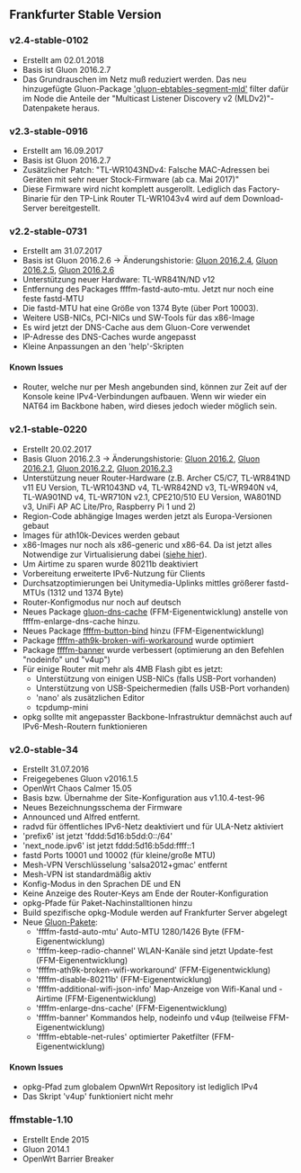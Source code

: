 ## Frankfurter Stable Version

### v2.4-stable-0102
- Erstellt am 02.01.2018
- Basis ist Gluon 2016.2.7
- Das Grundrauschen im Netz muß reduziert werden. Das neu hinzugefügte Gluon-Package ['gluon-ebtables-segment-mld'](http://gluon.readthedocs.io/en/stable/package/gluon-ebtables-segment-mld.html) filter dafür im Node die Anteile der "Multicast Listener Discovery v2 (MLDv2)"-Datenpakete heraus. 


### v2.3-stable-0916
- Erstellt am 16.09.2017
- Basis ist Gluon 2016.2.7
- Zusätzlicher Patch: "TL-WR1043NDv4: Falsche MAC-Adressen bei Geräten mit sehr neuer Stock-Firmware (ab ca. Mai 2017)"
- Diese Firmware wird nicht komplett ausgerollt. Lediglich das Factory-Binarie für den TP-Link Router TL-WR1043v4 wird auf dem Download-Server bereitgestellt.


### v2.2-stable-0731
 - Erstellt am 31.07.2017
 - Basis ist Gluon 2016.2.6 -> Änderungshistorie: [Gluon 2016.2.4](http://gluon.readthedocs.io/en/latest/releases/v2016.2.4.html), [Gluon 2016.2.5](http://gluon.readthedocs.io/en/latest/releases/v2016.2.5.html), [Gluon 2016.2.6](http://gluon.readthedocs.io/en/latest/releases/v2016.2.6.html)
 - Unterstützung neuer Hardware: TL-WR841N/ND v12
 - Entfernung des Packages ffffm-fastd-auto-mtu. Jetzt nur noch eine feste fastd-MTU
 - Die fastd-MTU hat eine Größe von 1374 Byte (über Port 10003).
 - Weitere USB-NICs, PCI-NICs und SW-Tools für das x86-Image
 - Es wird jetzt der DNS-Cache aus dem Gluon-Core verwendet
 - IP-Adresse des DNS-Caches wurde angepasst
 - Kleine Anpassungen an den 'help'-Skripten

#### Known Issues
 - Router, welche nur per Mesh angebunden sind, können zur Zeit auf der Konsole keine IPv4-Verbindungen aufbauen. Wenn wir wieder ein NAT64 im Backbone haben, wird dieses jedoch wieder möglich sein.
 
<!--
### v2.2-stable-0729
 - Erstellt 29.07.2017
 - Release-Candidate
 - Release-Bezeichnung wurde korrigiert -> v2.2-stable-0729/gluon-2016.2.6
 
### v2.2-stable-0721
 - Erstellt 21.07.2017
 - Release-Candidate
-->

### v2.1-stable-0220
 - Erstellt 20.02.2017
 - Basis Gluon 2016.2.3 -> Änderungshistorie: [Gluon 2016.2](http://gluon.readthedocs.io/en/latest/releases/v2016.2.html), [Gluon 2016.2.1](http://gluon.readthedocs.io/en/latest/releases/v2016.2.1.html), [Gluon 2016.2.2](http://gluon.readthedocs.io/en/latest/releases/v2016.2.2.html), [Gluon 2016.2.3](http://gluon.readthedocs.io/en/latest/releases/v2016.2.3.html)
 - Unterstützung neuer Router-Hardware (z.B. Archer C5/C7, TL-WR841ND v11 EU Version, TL-WR1043ND v4, TL-WR842ND v3, TL-WR940N v4, TL-WA901ND v4, TL-WR710N v2.1, CPE210/510 EU Version, WA801ND v3, UniFi AP AC Lite/Pro, Raspberry Pi 1 und 2)
 - Region-Code abhängige Images werden jetzt als Europa-Versionen gebaut
 - Images für ath10k-Devices werden gebaut
 - x86-Images nur noch als x86-generic und x86-64. Da ist jetzt alles Notwendige zur Virtualisierung dabei ([siehe hier](http://gluon.readthedocs.io/en/v2016.2.3/user/x86.html)). 
 - Um Airtime zu sparen wurde 80211b deaktiviert
 - Vorbereitung erweiterte IPv6-Nutzung für Clients
 - Durchsatzoptimierungen bei Unitymedia-Uplinks mittles größerer fastd-MTUs (1312 und 1374 Byte)
 - Router-Konfigmodus nur noch auf deutsch
 - Neues Package [gluon-dns-cache](https://github.com/freifunk-ffm/packages/tree/master/gluon-dns-cache) (FFM-Eigenentwicklung) anstelle von ffffm-enlarge-dns-cache hinzu.
 - Neues Package [ffffm-button-bind](https://github.com/freifunk-ffm/packages/tree/master/ffffm-button-bind) hinzu (FFM-Eigenentwicklung)
 - Package [ffffm-ath9k-broken-wifi-workaround](https://github.com/freifunk-ffm/packages/tree/master/ffffm-ath9k-broken-wifi-workaround) wurde optimiert
 - Package [ffffm-banner](https://github.com/freifunk-ffm/packages/tree/master/ffffm-banner) wurde verbessert (optimierung an den Befehlen "nodeinfo" und "v4up")
 - Für einige Router mit mehr als 4MB Flash gibt es jetzt:
   - Unterstützung von einigen USB-NICs (falls USB-Port vorhanden)
   - Unterstützung von USB-Speichermedien (falls USB-Port vorhanden)
   - 'nano' als zusätzlichen Editor
   - tcpdump-mini
 - opkg sollte mit angepasster Backbone-Infrastruktur demnächst auch auf IPv6-Mesh-Routern funktionieren 
 
### v2.0-stable-34
- Erstellt 31.07.2016
- Freigegebenes Gluon v2016.1.5
- OpenWrt Chaos Calmer 15.05
- Basis bzw. Übernahme der Site-Konfiguration aus v1.10.4-test-96 
- Neues Bezeichnungsschema der Firmware
- Announced und Alfred entfernt.
- radvd für öffentliches IPv6-Netz deaktiviert und für ULA-Netz aktiviert
- 'prefix6' ist jetzt 'fddd:5d16:b5dd:0::/64'
- 'next_node.ipv6' ist jetzt fddd:5d16:b5dd:ffff::1
- fastd Ports 10001 und 10002 (für kleine/große MTU)
- Mesh-VPN Verschlüsselung 'salsa2012+gmac' entfernt
- Mesh-VPN ist standardmäßig aktiv
- Konfig-Modus in den Sprachen DE und EN
- Keine Anzeige des Router-Keys am Ende der Router-Konfiguration
- opkg-Pfade für Paket-Nachinstalltionen hinzu
- Build spezifische opkg-Module werden auf Frankfurter Server abgelegt
- Neue [Gluon-Pakete](https://github.com/freifunk-ffm/packages/tree/master/ffffm):
  - 'ffffm-fastd-auto-mtu' Auto-MTU 1280/1426 Byte (FFM-Eigenentwicklung)
  - 'ffffm-keep-radio-channel' WLAN-Kanäle sind jetzt Update-fest (FFM-Eigenentwicklung)
  - 'ffffm-ath9k-broken-wifi-workaround' (FFM-Eigenentwicklung)
  - 'ffffm-disable-80211b' (FFM-Eigenentwicklung)
  - 'ffffm-additional-wifi-json-info' Map-Anzeige von Wifi-Kanal und -Airtime (FFM-Eigenentwicklung)
  - 'ffffm-enlarge-dns-cache' (FFM-Eigenentwicklung)
  - 'ffffm-banner' Kommandos help, nodeinfo und v4up  (teilweise FFM-Eigenentwicklung)
  - 'ffffm-ebtable-net-rules' optimierter Paketfilter (FFM-Eigenentwicklung)

#### Known Issues
- opkg-Pfad zum globalem OpwnWrt Repository ist lediglich IPv4
- Das Skript 'v4up' funktioniert nicht mehr

### ffmstable-1.10
- Erstellt Ende 2015
- Gluon 2014.1
- OpenWrt Barrier Breaker 

